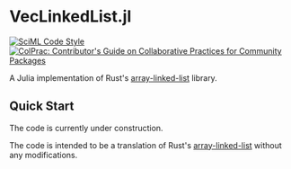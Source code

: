 # VecLinkedList.jl

[![SciML Code Style](https://img.shields.io/static/v1?label=code%20style&message=SciML&color=9558b2&labelColor=389826)](https://github.com/SciML/SciMLStyle)
[![ColPrac: Contributor's Guide on Collaborative Practices for Community Packages](https://img.shields.io/badge/ColPrac-Contributor's%20Guide-blueviolet)](https://github.com/SciML/ColPrac)

A Julia implementation of Rust's [array-linked-list](https://docs.rs/array-linked-list/latest/array_linked_list/index.html) library.

## Quick Start

The code is currently under construction.

The code is intended to be a translation of Rust's [array-linked-list](https://docs.rs/array-linked-list/latest/array_linked_list/index.html) without any modifications.